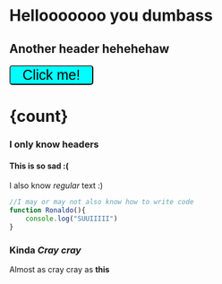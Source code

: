 # Hellooooooo you dumbass

## Another header hehehehaw

<button on:click={AddOne}>Click me!</button>
<h1>{count}</h1>

### I only know headers

#### This is so sad :(

I also know *regular* text :)

```js
//I may or may not also know how to write code
function Ronaldo(){
    console.log("SUUIIIII")
}
```
### Kinda *Cray cray*
Almost as cray cray as **this**

<script>
    let count = 0
    function AddOne(){
        count++
    }
</script>
<style>
    button {
        border-radius: 5px;
        background-color: cyan;
        width: 150px;
        height: 35px;
        font-size: 25px;
    }
    /* pre, code {
        border-radius: 5px;
        background-color: hsl(220,13%,18%);
        padding: 5px;
        box-sizing: border-box;
        color: gray;
    } */
</style>